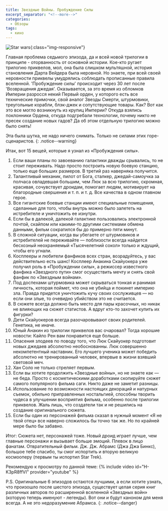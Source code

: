 ```yaml
---
title: Звездные Войны. Пробуждение Силы
excerpt_separator: "<!--more-->"
categories:
  - Обзоры
tags:
  - кино
---
```


![Star wars](/blog/assets/images/starwars-7.jpg){:class="img-responsive"}

Главная проблема седьмого эпизода, да и всей новой трилогии в принципе - оторванность от основной истории. Кое-кто ругает трилогию приквелов, мол, она была слишком мультяшной, история становления Дарта Вейдера была неровной. Но знаете, при всей своей неровности приквелы умудрялись соблюдать прописанные правила вселенной. 'Пробуждение силы' происходит через 30 лет после 'Возвращения джедая'. Оказывается, за это время из обломков Империи разросся некий Первый орден, у которого есть все технические примочки, свой аналог Звезды Смерти, штурмовики, треугольные корабли, блэк-джек и сопутствующие товары. Как? Вот как это все могло возникнуть из крупиц Империи? Откуда взялись поклонники Ордена, откуда подгребали технологии, почему никто не пресек создание новых гадов? Да об этом отдельную трилогию можно было снять!

Эта была шутка, не надо ничего снимать. Только не силами этих горе-сценаристов.
{: .notice--warning}

Итак, вот 15 вещей, которые я узнал из «Пробуждения силы».
1. Если ваши планы по завоеванию галактики дважды срывались, то не стоит переживать. Надо просто построить новую боевую станцию, только еще больших размеров. В третий раз наверняка получится.
2. Талантливый механик, пилот от Бога, сталкер, джедай-самоучка за полчаса овладевшая большим, чем Люк за всю трилогию, скромная, красивая, сочувствует дроидам, помогает людям, мотивирует на благородные свершения и т. п. и т. д. Все качества в одном главном герое.
3. Все гигантские боевые станции имеют специальные помещения, сделанные для того, чтобы внутрь можно было залететь на истребителе и уничтожить ее изнутри.
4. Если бы в далекой, далекой галактике пользовались электронной почтой, скайпом или какими-то другими системами обмена данными, фильм сократился бы до примерно пяти минут.
5. В сложной ситуации, когда вы убегаете от штурмовиков и истребителей не переживайте — поблизости всегда найдется бесхозный неохраняемый «Тысячелетний сокол» только и ждущий, чтобы его угнали.
6. Косплееры и любители фанфиков всех стран, возрадуйтесь, у вас действительно есть шанс! Косплеер Анакина Скайуокера уже получил роль в «Пробуждении силы», а режиссер известного фанфика «Звездного пути» смог осуществить мечту и снять свой фанфик по «Звездным войнам».
7. Под доспехами штурмовика может скрываться тонкая и ранимая личность, которая поймет, что она не убийца и покинет империю зла. Правда придется уничтожить кучу своих сослуживцев — но если они злые, то очевидно убийством это не считается.
8. В сюжете всегда должно быть место для пары красочных, но никак не влияющих на сюжет статистов. А вдруг кто-то захочет купить их фигурки?
9. Дети Скайуокеров всегда разочаровывают своих родителей. Генетика, не иначе.
10. Юный Анакин из трилогии приквелов вас очаровал? Тогда хорошие новости: Кайло Рен вам понравится еще больше.
11. Опасения злодеев по поводу того, что Люк Скайуокер подготовит новых джедаев абсолютно необоснованны. Люк совершенно некомпетентный наставник. Его лучшего ученика может победить абсолютно не тренированный человек, впервые в жизни взявший световой меч.
12. Хан Соло не только стреляет первым.
13. Если вы хотите продолжить «Звездные войны», но не знаете как — не беда. Просто с косметическими доработками скопируйте сюжет самого популярного фильма саги. Никто даже не заметит разницы.
14. Использование по возможности настоящих декораций и натурных съемок, обильно приправленных ностальгией, способны творить чудеса в улучшении восприятия фильма, особенно после трилогии приквелов. Жаль лишь, что создатели так и не решились на создание оригинального сюжета.
15. Если бы один из персонажей фильма сказал в нужный момент «Я не твой отец» все наверно сложилось бы точно так же. Но по крайней мере было бы забавно.

Итог: Сюжета нет, персонажей тоже. Новый дроид играет лучше, чем главные персонажи и вызывает больше эмоций. Плевок в лицо фанатам. Отвратительный фильм. Дж. Дж. Абрамс (Джа Джа Бинкс), большое тебе спасибо, ты смог испортить и вторую великую космооперу (первым ты испортил Star Trek).

Рекомендую к просмотру по данной теме:
{% include video id="H-K3pR8ffVI" provider="youtube" %}

P.S. Оригинальные 6 эпизодов остаются лучшими, а если хотите узнать, что произошло после шестого эпизода, существует целая серия книг различных авторов по расширенной вселенной «Звездных войн» (которую теперь именуют - легенды). Вот они и будут каноном для меня всегда. А не это недоразумение Абрамса.
{: .notice--danger}
